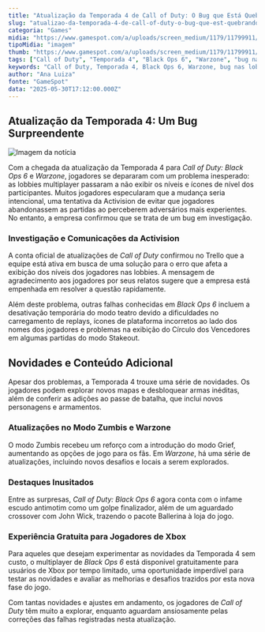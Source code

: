 ```yaml
---
title: "Atualização da Temporada 4 de Call of Duty: O Bug que Está Quebrando as Lobbies Multiplayer"
slug: "atualizao-da-temporada-4-de-call-of-duty-o-bug-que-est-quebrando-as-lobbies-multiplayer"
categoria: "Games"
midia: "https://www.gamespot.com/a/uploads/screen_medium/1179/11799911/4504205-blops6large.jpeg"
tipoMidia: "imagem"
thumb: "https://www.gamespot.com/a/uploads/screen_medium/1179/11799911/4504205-blops6large.jpeg"
tags: ["Call of Duty", "Temporada 4", "Black Ops 6", "Warzone", "bug nas lobbies", "atualização", "correções", "novidades", "modo zumbis", "John Wick", "escudo antimotim"]
keywords: "Call of Duty, Temporada 4, Black Ops 6, Warzone, bug nas lobbies, atualização, correções, novidades, modo zumbis, John Wick, escudo antimotim"
author: "Ana Luiza"
fonte: "GameSpot"
data: "2025-05-30T17:12:00.000Z"
---
```

## Atualização da Temporada 4: Um Bug Surpreendente

![Imagem da notícia](https://www.gamespot.com/a/uploads/screen_medium/1179/11799911/4504205-blops6large.jpeg)

Com a chegada da atualização da Temporada 4 para *Call of Duty: Black Ops 6* e *Warzone*, jogadores se depararam com um problema inesperado: as lobbies multiplayer passaram a não exibir os níveis e ícones de nível dos participantes. Muitos jogadores especularam que a mudança seria intencional, uma tentativa da Activision de evitar que jogadores abandonassem as partidas ao perceberem adversários mais experientes. No entanto, a empresa confirmou que se trata de um bug em investigação.

### Investigação e Comunicações da Activision

A conta oficial de atualizações de *Call of Duty* confirmou no Trello que a equipe está ativa em busca de uma solução para o erro que afeta a exibição dos níveis dos jogadores nas lobbies. A mensagem de agradecimento aos jogadores por seus relatos sugere que a empresa está empenhada em resolver a questão rapidamente.

Além deste problema, outras falhas conhecidas em *Black Ops 6* incluem a desativação temporária do modo teatro devido a dificuldades no carregamento de replays, ícones de plataforma incorretos ao lado dos nomes dos jogadores e problemas na exibição do Círculo dos Vencedores em algumas partidas do modo Stakeout.

## Novidades e Conteúdo Adicional

Apesar dos problemas, a Temporada 4 trouxe uma série de novidades. Os jogadores podem explorar novos mapas e desbloquear armas inéditas, além de conferir as adições ao passe de batalha, que inclui novos personagens e armamentos.

### Atualizações no Modo Zumbis e Warzone

O modo Zumbis recebeu um reforço com a introdução do modo Grief, aumentando as opções de jogo para os fãs. Em *Warzone*, há uma série de atualizações, incluindo novos desafios e locais a serem explorados.

### Destaques Inusitados

Entre as surpresas, *Call of Duty: Black Ops 6* agora conta com o infame escudo antimotim como um golpe finalizador, além de um aguardado crossover com John Wick, trazendo o pacote Ballerina à loja do jogo.

### Experiência Gratuita para Jogadores de Xbox

Para aqueles que desejam experimentar as novidades da Temporada 4 sem custo, o multiplayer de *Black Ops 6* está disponível gratuitamente para usuários de Xbox por tempo limitado, uma oportunidade imperdível para testar as novidades e avaliar as melhorias e desafios trazidos por esta nova fase do jogo.

Com tantas novidades e ajustes em andamento, os jogadores de *Call of Duty* têm muito a explorar, enquanto aguardam ansiosamente pelas correções das falhas registradas nesta atualização.

